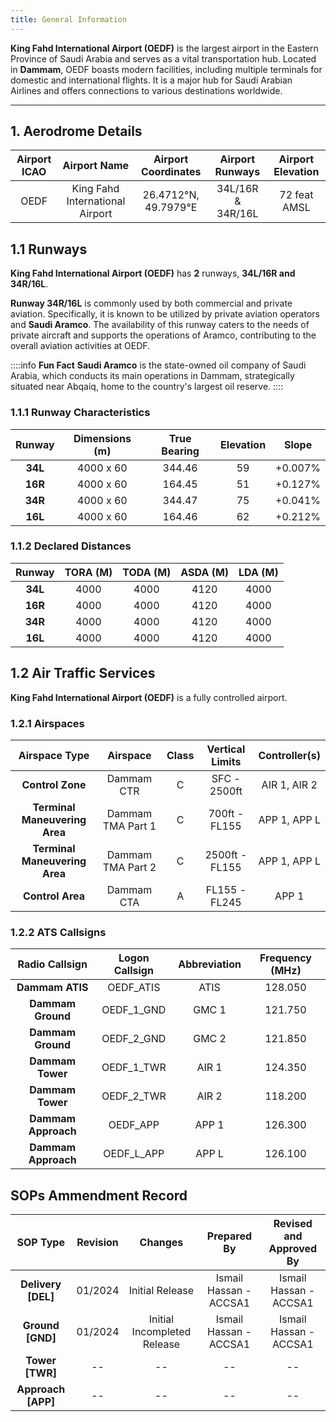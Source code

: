 ```yaml
---
title: General Information
---
```


**King Fahd International Airport (OEDF)** is the largest airport in the Eastern Province of Saudi Arabia and serves as a vital transportation hub. Located in **Dammam**, OEDF boasts modern facilities, including multiple terminals for domestic and international flights. It is a major hub for Saudi Arabian Airlines and offers connections to various destinations worldwide.

---

## 1. Aerodrome Details

| **Airport ICAO** |          Airport Name           | Airport Coordinates  |  Airport Runways  | Airport Elevation |
| :--------------: | :-----------------------------: | :------------------: | :---------------: | :---------------: |
|       OEDF       | King Fahd International Airport | 26.4712°N, 49.7979°E | 34L/16R & 34R/16L |   72 feat AMSL    |

## 1.1 Runways

**King Fahd International Airport (OEDF)** has **2** runways, **34L/16R and 34R/16L**.

**Runway 34R/16L** is commonly used by both commercial and private aviation. Specifically, it is known to be utilized by private aviation operators and **Saudi Aramco**. The availability of this runway caters to the needs of private aircraft and supports the operations of Aramco, contributing to the overall aviation activities at OEDF.

::::info **Fun Fact**
**Saudi Aramco** is the state-owned oil company of Saudi Arabia, which conducts its main operations in Dammam, strategically situated near Abqaiq, home to the country's largest oil reserve.
::::

### 1.1.1 Runway Characteristics

| Runway  | Dimensions (m) | True Bearing | Elevation |  Slope  |
| :-----: | :------------: | :----------: | :-------: | :-----: |
| **34L** |   4000 x 60    |    344.46    |    59     | +0.007% |
| **16R** |   4000 x 60    |    164.45    |    51     | +0.127% |
| **34R** |   4000 x 60    |    344.47    |    75     | +0.041% |
| **16L** |   4000 x 60    |    164.46    |    62     | +0.212% |

### 1.1.2 Declared Distances

| **Runway** | **TORA (M)** | **TODA (M)** | **ASDA (M)** | **LDA (M)** |
| :--------: | :----------: | :----------: | :----------: | :---------: |
|  **34L**   |     4000     |     4000     |     4120     |    4000     |
|  **16R**   |     4000     |     4000     |     4120     |    4000     |
|  **34R**   |     4000     |     4000     |     4120     |    4000     |
|  **16L**   |     4000     |     4000     |     4120     |    4000     |

## 1.2 Air Traffic Services

**King Fahd International Airport (OEDF)** is a fully controlled airport.

### 1.2.1 Airspaces

|       **Airspace Type**       |   **Airspace**    | **Class** | **Vertical Limits** | **Controller(s)** |
| :---------------------------: | :---------------: | :-------: | :-----------------: | :---------------: |
|       **Control Zone**        |    Dammam CTR     |     C     |    SFC - 2500ft     |   AIR 1, AIR 2    |
| **Terminal Maneuvering Area** | Dammam TMA Part 1 |     C     |    700ft - FL155    |   APP 1, APP L    |
| **Terminal Maneuvering Area** | Dammam TMA Part 2 |     C     |   2500ft - FL155    |   APP 1, APP L    |
|       **Control Area**        |    Dammam CTA     |     A     |    FL155 - FL245    |       APP 1       |

### 1.2.2 ATS Callsigns

| **Radio Callsign**  | **Logon Callsign** | **Abbreviation** | **Frequency (MHz)** |
| :-----------------: | :----------------: | :--------------: | :-----------------: |
|   **Dammam ATIS**   |     OEDF_ATIS      |       ATIS       |       128.050       |
|  **Dammam Ground**  |     OEDF_1_GND     |      GMC 1       |       121.750       |
|  **Dammam Ground**  |     OEDF_2_GND     |      GMC 2       |       121.850       |
|  **Dammam Tower**   |     OEDF_1_TWR     |      AIR 1       |       124.350       |
|  **Dammam Tower**   |     OEDF_2_TWR     |      AIR 2       |       118.200       |
| **Dammam Approach** |      OEDF_APP      |      APP 1       |       126.300       |
| **Dammam Approach** |     OEDF_L_APP     |      APP L       |       126.100       |

## SOPs Ammendment Record

|    **SOP Type**    | **Revision** |   **Changes**   |     **Prepared By**    | **Revised and Approved By** |
|:------------------:|:------------:|:---------------:|:----------------------:|:---------------------------:|
| **Delivery [DEL]** |    01/2024   | Initial Release | Ismail Hassan - ACCSA1 |    Ismail Hassan - ACCSA1   |
|  **Ground [GND]**  |    01/2024   | Initial Incompleted Release | Ismail Hassan - ACCSA1 |    Ismail Hassan - ACCSA1   |
|   **Tower [TWR]**  |      --      |        --       |           --           |              --             |
| **Approach [APP]** |      --      |        --       |           --           |              --             |
